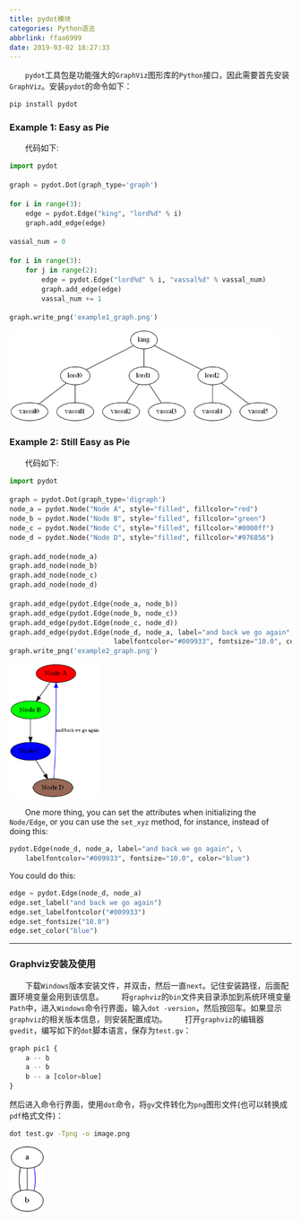 ```yaml
---
title: pydot模块
categories: Python语法
abbrlink: ffaa6999
date: 2019-03-02 18:27:33
---
```

&emsp;&emsp;`pydot`工具包是功能强大的`GraphViz`图形库的`Python`接口，因此需要首先安装`GraphViz`。安装`pydot`的命令如下：<!--more-->

``` bash
pip install pydot
```

### Example 1: Easy as Pie

&emsp;&emsp;代码如下:

``` python
import pydot
​
graph = pydot.Dot(graph_type='graph')
​
for i in range(3):
    edge = pydot.Edge("king", "lord%d" % i)
    graph.add_edge(edge)
​
vassal_num = 0

for i in range(3):
    for j in range(2):
        edge = pydot.Edge("lord%d" % i, "vassal%d" % vassal_num)
        graph.add_edge(edge)
        vassal_num += 1
​
graph.write_png('example1_graph.png')
```

<img src="./pydot模块/1.png" height="164" width="480">

### Example 2: Still Easy as Pie

&emsp;&emsp;代码如下:

``` python
import pydot
​
graph = pydot.Dot(graph_type='digraph')
node_a = pydot.Node("Node A", style="filled", fillcolor="red")
node_b = pydot.Node("Node B", style="filled", fillcolor="green")
node_c = pydot.Node("Node C", style="filled", fillcolor="#0000ff")
node_d = pydot.Node("Node D", style="filled", fillcolor="#976856")
​
graph.add_node(node_a)
graph.add_node(node_b)
graph.add_node(node_c)
graph.add_node(node_d)
​
graph.add_edge(pydot.Edge(node_a, node_b))
graph.add_edge(pydot.Edge(node_b, node_c))
graph.add_edge(pydot.Edge(node_c, node_d))
graph.add_edge(pydot.Edge(node_d, node_a, label="and back we go again", \
                          labelfontcolor="#009933", fontsize="10.0", color="blue"))
graph.write_png('example2_graph.png')
```

<img src="./pydot模块/2.png" height="240" width="162">

&emsp;&emsp;One more thing, you can set the attributes when initializing the `Node/Edge`, or you can use the `set_xyz` method, for instance, instead of doing this:

``` python
pydot.Edge(node_d, node_a, label="and back we go again", \
    labelfontcolor="#009933", fontsize="10.0", color="blue")
```

You could do this:

``` python
edge = pydot.Edge(node_d, node_a)
edge.set_label("and back we go again")
edge.set_labelfontcolor("#009933")
edge.set_fontsize("10.0")
edge.set_color("blue")
```

---

### Graphviz安装及使用

&emsp;&emsp;下载`Windows`版本安装文件，并双击，然后一直`next`。记住安装路径，后面配置环境变量会用到该信息。
&emsp;&emsp;将`graphviz`的`bin`文件夹目录添加到系统环境变量`Path`中，进入`Windows`命令行界面，输入`dot -version`，然后按回车。如果显示`graphviz`的相关版本信息，则安装配置成功。
&emsp;&emsp;打开`graphviz`的编辑器`gvedit`，编写如下的`dot`脚本语言，保存为`test.gv`：

``` python
graph pic1 {
    a -- b
    a -- b
    b -- a [color=blue]
}
```

然后进入命令行界面，使用`dot`命令，将`gv`文件转化为`png`图形文件(也可以转换成`pdf`格式文件)：

``` bash
dot test.gv -Tpng -o image.png
```

<img src="./pydot模块/3.png">